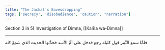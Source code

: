```yaml
---
title: "The Jackal's Eavesdropping"
tags: ['secrecy', 'disobedience', 'caution', "narration"]
---
```


 Section 3 in 5) Investigation of Dimna, [[Kalīla wa-Dimna]]

---
فلمَّا سمع النَّمِر قول كليلة رجع فدخل على أمِّ الأسد فحدَّثها الحديث الذي سَمِعَ كله
